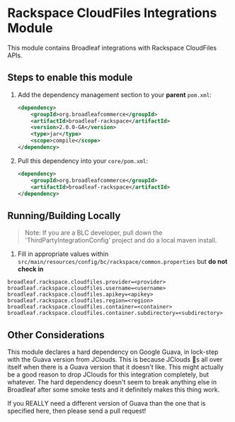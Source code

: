 Rackspace CloudFiles Integrations Module
==========================

This module contains Broadleaf integrations with Rackspace CloudFiles APIs.

## Steps to enable this module

1. Add the dependency management section to your **parent** `pom.xml`:
    ```xml
    <dependency>
        <groupId>org.broadleafcommerce</groupId>
        <artifactId>broadleaf-rackspace</artifactId>
        <version>2.0.0-GA</version>
        <type>jar</type>
        <scope>compile</scope>
    </dependency>
    ```

2. Pull this dependency into your `core/pom.xml`:
    ```xml
    <dependency>
        <groupId>org.broadleafcommerce</groupId>
        <artifactId>broadleaf-rackspace</artifactId>
    </dependency>
    ```
    
## Running/Building Locally

> Note: If you are a BLC developer, pull down the 'ThirdPartyIntegrationConfig' project and do a local maven install.

1. Fill in appropriate values within `src/main/resources/config/bc/rackspace/common.properties` but **do not check in**

```properties
broadleaf.rackspace.cloudfiles.provider=<provider>
broadleaf.rackspace.cloudfiles.username=<username>
broadleaf.rackspace.cloudfiles.apikey=<apikey>
broadleaf.rackspace.cloudfiles.region=<region>
broadleaf.rackspace.cloudfiles.container=<container>
broadleaf.rackspace.cloudfiles.container.subdirectory=<subdirectory>
```

## Other Considerations
This module declares a hard dependency on Google Guava, in lock-step with the Guava version from JClouds. This is because JClouds :shit:s all over itself when there is a Guava version that it doesn't like. This might actually be a good reason to drop JClouds for this integration completely, but whatever. The hard dependency doesn't seem to break anything else in Broadleaf after some smoke tests and it definitely makes this thing work.

If you REALLY need a different version of Guava than the one that is specified here, then please send a pull request!